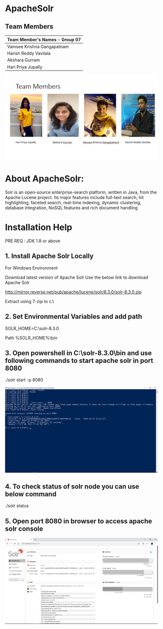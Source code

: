 # ApacheSolr

## Team Members

|Team Member's Names - Group 07
| -------------     
| Vamsee Krishna Gangapatnam     
| Harish Reddy Vavilala     
| Akshara Gurram    
| Hari Priya Jupally  

![](https://github.com/HariPriyaJupally/ApacheSolr/blob/master/teamslide.jpeg)

# About ApacheSolr:

Solr is an open-source enterprise-search platform, written in Java, from the Apache Lucene project. Its major features include full-text search, hit highlighting, faceted search, real-time indexing, dynamic clustering, database integration, NoSQL features and rich document handling

<h1>Installation Help</h1>

PRE REQ : JDK 1.8 or above


<h2> 1. Install Apache Solr Locally </h2>

For Windows Environment

Download latest version of Apache Solr
Use the below link to download Apache Solr 

http://mirror.reverse.net/pub/apache/lucene/solr/8.3.0/solr-8.3.0.zip

Extract using 7-zip to c:\

<h2>2. Set Environmental Variables and add path</h2>

SOLR_HOME=C:\solr-8.3.0  

Path %SOLR_HOME%\bin

<h2> 3. Open powershell in C:\solr-8.3.0\bin and use following commands to start apache solr in port 8080 </h2>

./solr start -p 8080

![](https://github.com/HariPriyaJupally/ApacheSolr/blob/master/commandprompt.png)

<h2> 4. To check status of solr node you can use below command </h2>

./solr status

<h2>5. Open port 8080 in browser to access apache solr console</h2>

![](https://github.com/HariPriyaJupally/ApacheSolr/blob/master/solr_console.png)






